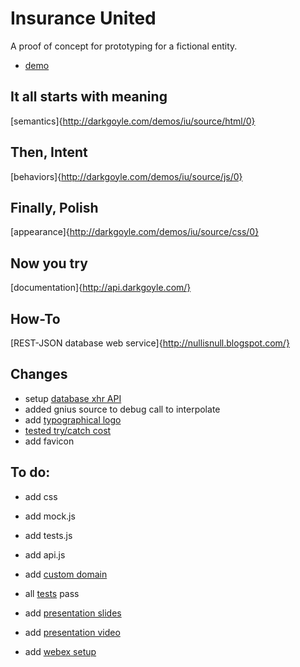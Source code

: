 Insurance United
===============

A proof of concept for prototyping for a fictional entity.

* [demo](http://brito.github.com/InsuranceUnited/ "Demo on GitHub")


It all starts with meaning
--------------------------

[semantics]{http://darkgoyle.com/demos/iu/source/html/0}

Then, Intent
-----------------------
[behaviors]{http://darkgoyle.com/demos/iu/source/js/0}

Finally, Polish
---------------
[appearance]{http://darkgoyle.com/demos/iu/source/css/0}


Now you try
-----------
[documentation]{http://api.darkgoyle.com/}

How-To
------
[REST-JSON database web service]{http://nullisnull.blogspot.com/}

Changes
---------
* setup [database xhr API](http://darkgoyle.com/)
* added gnius source to debug call to interpolate
* add [typographical logo](logo.html)
* [tested try/catch cost](http://jsperf.com/the-cost-of-trying) 
* add favicon

To do:
-----
* add css
* add mock.js
* add tests.js
* add api.js

* add [custom domain]()
* all [tests]() pass
* add [presentation slides]()
* add [presentation video]()
* add [webex setup]()
